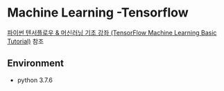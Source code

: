 # Machine Learning -Tensorflow

[파이썬 텐서플로우 & 머신러닝 기초 강좌 (TensorFlow Machine Learning Basic Tutorial)](https://www.youtube.com/playlist?list=PLRx0vPvlEmdAbnmLH9yh03cw9UQU_o7PO) 참조

## Environment

* python 3.7.6
